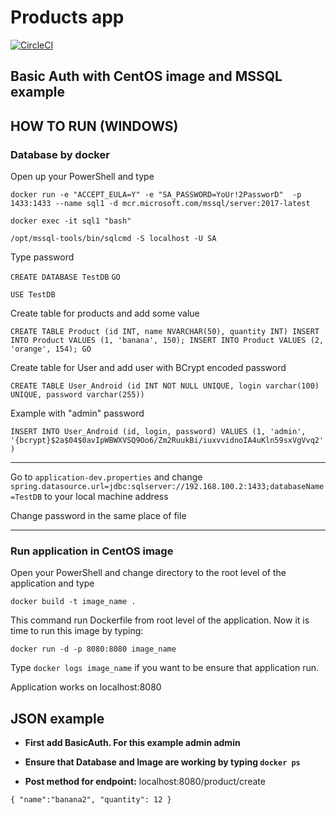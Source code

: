 # Products app
[![CircleCI](https://circleci.com/gh/MMrFalcon/products.svg?style=svg&circle-token=c56d07d22eb6ff5bdbcfc5e6d1d4a94d11d1b1a0)](https://circleci.com/gh/MMrFalcon/products)

## Basic Auth with CentOS image and MSSQL example

## HOW TO RUN (WINDOWS)

### Database by docker

Open up your PowerShell and type

`docker run -e "ACCEPT_EULA=Y" -e "SA_PASSWORD=YoUr!2PassworD"  -p 1433:1433 --name sql1 -d mcr.microsoft.com/mssql/server:2017-latest `

`docker exec -it sql1 "bash"`

`/opt/mssql-tools/bin/sqlcmd -S localhost -U SA `

Type password

`CREATE DATABASE TestDB`
`GO`

`USE TestDB`

Create table for products and add some value 

 `CREATE TABLE Product (id INT, name NVARCHAR(50), quantity INT)
 INSERT INTO Product VALUES (1, 'banana', 150); INSERT INTO Product VALUES (2, 'orange', 154);
 GO`
 
  Create table for User and add user with BCrypt encoded password
  
 `CREATE TABLE User_Android (id INT NOT NULL UNIQUE, login varchar(100) UNIQUE, password varchar(255))`
 
 Example with "admin" password
 
 `INSERT INTO User_Android (id, login, password) VALUES (1, 'admin', '{bcrypt}$2a$04$0avIpWBWXVSQ9Oo6/Zm2RuukBi/iuxvvidnoIA4uKln59sxVgVvq2')`

***

Go to `application-dev.properties` and change `spring.datasource.url=jdbc:sqlserver://192.168.100.2:1433;databaseName=TestDB` to your local machine address

Change password in the same place of file

***
### Run application in CentOS image

Open your PowerShell and change directory to the root level of the application and type

`docker build -t image_name .`

This command run Dockerfile from root level of the application. Now it is time to run this image by typing:

`docker run -d -p 8080:8080 image_name`

Type `docker logs image_name` if you want to be ensure that application run.

Application works on localhost:8080

## JSON example 

* **First add BasicAuth. For this example admin admin**

* **Ensure that Database and Image are working  by typing `docker ps`**

* **Post method for endpoint:** localhost:8080/product/create

`{
	"name":"banana2",
	"quantity": 12
}`


